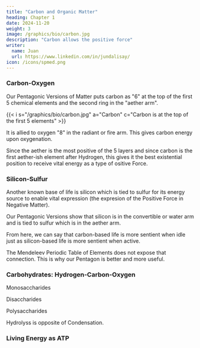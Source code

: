 ```yaml
---
title: "Carbon and Organic Matter"
heading: Chapter 1
date: 2024-11-20
weight: 3
image: /graphics/bio/carbon.jpg
description: "Carbon allows the positive force"
writer:
  name: Juan
  url: https://www.linkedin.com/in/jundalisay/
icon: /icons/spmed.png
---
```



### Carbon-Oxygen

Our Pentagonic Versions of Matter puts carbon as "6" at the top of the first 5 chemical elements and the second ring in the "aether arm".

{{< i s="/graphics/bio/carbon.jpg" a="Carbon" c="Carbon is at the top of the first 5 elements" >}}

It is allied to oxygen "8" in the radiant or fire arm. This gives carbon energy upon oxygenation. 

Since the aether is the most positive of the 5 layers and since carbon is the first aether-ish element after Hydrogen, this gives it the best existential position to receive vital energy as a type of ositive Force.


### Silicon-Sulfur

Another known base of life is silicon which is tied to sulfur for its energy source to enable vital expression (the expresion of the Positive Force in Negative Matter). 

Our Pentagonic Versions show that silicon is in the convertible or water arm and is tied to sulfur which is in the aether arm. 


From here, we can say that carbon-based life is more sentient when idle just as silicon-based life is more sentient when active. 

The Mendeleev Periodic Table of Elements does not expose that connection. This is why our Pentagon is better and more useful. 



### Carbohydrates: Hydrogen-Carbon-Oxygen

Monosaccharides

Disaccharides 

Polysaccharides 

Hydrolyss is opposite of Condensation.




### Living Energy as ATP


